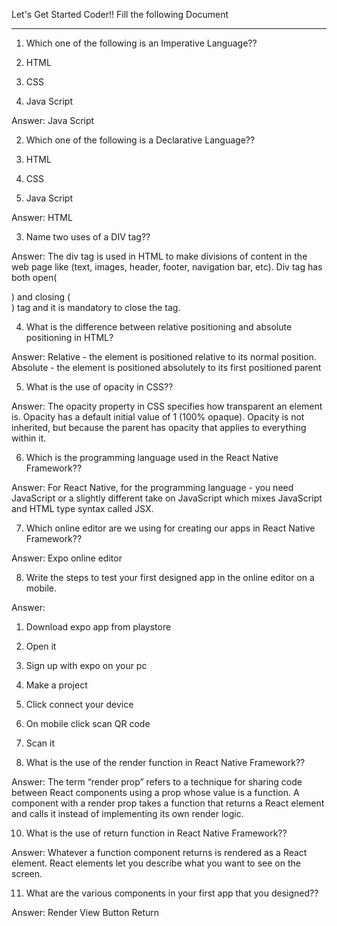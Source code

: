 Let's Get Started Coder!!
Fill the following Document
__________________________________________________________________________

1. Which one of the following is an Imperative Language??

1.	HTML
2.	CSS
3.	Java Script

Answer: Java Script	


2. Which one of the following is a Declarative Language??

1.	HTML
2.	CSS
3.	Java Script

Answer: HTML


3. Name two uses of a DIV tag??

Answer:
The div tag is used in HTML to make divisions of content in the web page like (text, images, header, footer, navigation bar, etc). Div tag has both open(<div>) and closing (</div>) tag and it is mandatory to close the tag.







4. What is the difference between relative positioning and absolute positioning in HTML?

Answer: Relative - the element is positioned relative to its normal position. Absolute - the element is positioned absolutely to its first positioned parent




5. What is the use of opacity in CSS??

Answer: The opacity property in CSS specifies how transparent an element is. Opacity has a default initial value of 1 (100% opaque). Opacity is not inherited, but because the parent has opacity that applies to everything within it.





6. Which is the programming language used in the React Native Framework??

Answer: 
For React Native, for the programming language - you need JavaScript or a slightly different take on JavaScript which mixes JavaScript and HTML type syntax called JSX.


7. Which online editor are we using for creating our apps in React Native Framework??

Answer: 
Expo online editor




8. Write the steps to test your first designed app in the online editor on a mobile.

Answer:
1.	Download expo app from playstore
2.	Open it
3.	Sign up with expo on your pc
4.	Make a project
5.	Click connect your device 
6.	On mobile click scan QR code
7.	Scan it







9. What is the use of the render function in React Native Framework??

Answer: 
The term “render prop” refers to a technique for sharing code between React components using a prop whose value is a function. A component with a render prop takes a function that returns a React element and calls it instead of implementing its own render logic.






10. What is the use of return function  in React Native Framework??

Answer:
Whatever a function component returns is rendered as a React element. React elements let you describe what you want to see on the screen.






11. What are the various components in your first app that you designed??

Answer: 
Render 
View 
Button
Return



